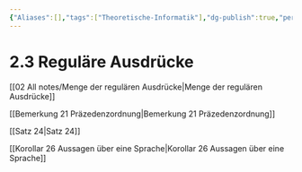 ```yaml
---
{"Aliases":[],"tags":["Theoretische-Informatik"],"dg-publish":true,"permalink":"/02-all-notes/2-3-regulaere-ausdruecke/","dgHomeLink":true,"dgPassFrontmatter":true}
---
```


# 2.3 Reguläre Ausdrücke
[[02 All notes/Menge der regulären Ausdrücke|Menge der regulären Ausdrücke]]

[[Bemerkung 21 Präzedenzordnung|Bemerkung 21 Präzedenzordnung]]

[[Satz 24|Satz 24]]

[[Korollar 26 Aussagen über eine Sprache|Korollar 26 Aussagen über eine Sprache]]
